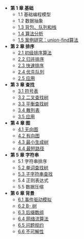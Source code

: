 - **第 1 章 基础**
  - 1.1 基础编程模型
  - 1.2 数据抽象
  - [1.3 背包、队列和栈](Fundamentals/1.3_背包、队列和栈)
  - [1.4 算法分析](Fundamentals/1.4_算法分析)
  - [1.5 案例研究：union-find算法](Fundamentals/1.5_案例研究：union-find算法)
- **第 2 章 排序**
  - [2.1 初级排序算法](Sorting/2.1_初级排序算法)
  - [2.2 归并排序](Sorting/2.2_归并排序)
  - [2.3 快速排序](Sorting/2.3_快速排序)
  - [2.4 优先队列](Sorting/2.4_优先队列)
  - [2.5 应用](Sorting/2.5_应用)
- **第 3 章 查找**
  - [3.1 符号表](Searching/3.1_符号表)
  - [3.2 二叉查找树](Searching/3.2_二叉查找树)
  - [3.3 平衡查找树](Searching/3.3_平衡查找树)
  - [3.4 散列表](Searching/3.4_散列表)
  - [3.5 应用](Searching/3.5_应用)
- **第 4 章 图**
  - [4.1 无向图](Graphs/4.1_无向图)
  - [4.2 有向图](Graphs/4.2_有向图)
  - [4.3 最小生成树](Graphs/4.3_最小生成树)
  - [4.4 最短路径](Graphs/4.4_最短路径)
- **第 5 章 字符串**
  - 5.1 字符串排序
  - [5.2 单词查找树](Strings/5.2_单词查找树)
  - [5.3 子字符串查找](Strings/5.3_子字符串查找)
  - 5.4 正则表达式
  - 5.5 数据压缩
- **第 6 章 背景**
  - [6.1 事件驱动模拟](Context/6.1_事件驱动模拟)
  - [6.2 B- 树](Context/6.2_B-树)
  - [6.3 后缀数组](Context/6.3_后缀数组)
  - [6.4 网络流算法](Context/6.4_网络流算法)
  - [6.5 问题规约](Context/6.5_问题规约)
  - [6.6 不可解性](Context/6.6_不可解性)